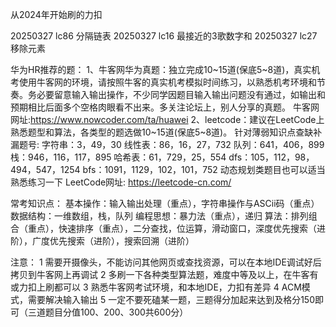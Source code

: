 从2024年开始刷的力扣

20250327 lc86 分隔链表
20250327 lc16 最接近的3歌数字和
20250327 lc27 移除元素



华为HR推荐的题：
1、牛客网华为真题：独立完成10~15道(保底5~8道)，真实机考使用牛客网的环境，请按照牛客的真实机考模拟时间练习，以熟悉机考环境和节奏。务必要留意输入输出操作，不少同学因题目输入输出问题没有通过，如输出和预期相比后面多个空格肉眼看不出来。多关注论坛上，别人分享的真题。
牛客网网址:https://www.nowcoder.com/ta/huawei
2、leetcode：建议在LeetCode上熟悉题型和算法，各类型的题选做10~15道(保底5~8道)。
针对薄弱知识点查缺补漏题号:
字符串：3，49，30
线性表：86，16，27，732
队列：641，406，899
栈：946，116，117，895
哈希表：61，729，25，554
dfs：105，112，98，494，547，1254
bfs：1091，1129，102，101，752
动态规划类题目也可以适当熟悉练习一下
LeetCode网址: https://leetcode-cn.com/

常考知识点：
基本操作：输入输出处理（重点），字符串操作与ASCii码（重点）
数据结构：一维数组，栈，队列
编程思想：暴力法（重点），递归
算法：排列组合（重点），快速排序（重点），二分查找，位运算，滑动窗口，深度优先搜索（进阶），广度优先搜索（进阶），搜索回溯（进阶）

注意：
1 需要开摄像头，不能访问其他网页或查找资源，可以在本地IDE调试好后拷贝到牛客网上再调试
2 多刷一下各种类型算法题，难度中等及以上，在牛客有或力扣上刷都可以
3 熟悉牛客网考试环境，和本地IDE，力扣有差异
4 ACM模式，需要解决输入输出
5 一定不要死磕某一题，三题得分加起来达到及格分150即可（三道题目分值100、200、300共600分）